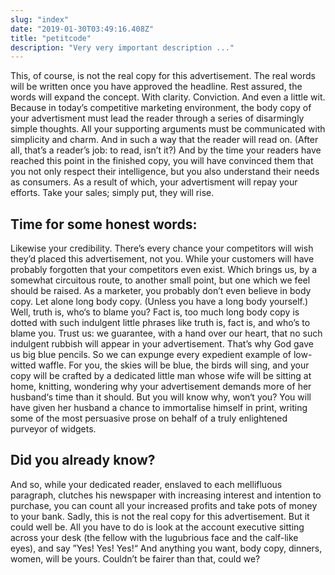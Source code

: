 ```yaml
---
slug: "index"
date: "2019-01-30T03:49:16.408Z"
title: "petitcode"
description: "Very very important description ..."
---
```


This, of course, is not the real copy for this advertisement. The real words will be written once you have approved the headline. Rest assured, the words will expand the concept. With clarity. Conviction. And even a little wit. Because in today’s competitive marketing environment, the body copy of your advertisment must lead the reader through a series of disarmingly simple thoughts. All your supporting arguments must be communicated with simplicity and charm. And in such a way that the reader will read on. (After all, that’s a reader’s job: to read, isn’t it?) And by the time your readers have reached this point in the finished copy, you will have convinced them that you not only respect their intelligence, but you also understand their needs as consumers. As a result of which, your advertisment will repay your efforts. Take your sales; simply put, they will rise.

## Time for some honest words:

Likewise your credibility. There’s every chance your competitors will wish they’d placed this advertisement, not you. While your customers will have probably forgotten that your competitors even exist. Which brings us, by a somewhat circuitous route, to another small point, but one which we feel should be raised. As a marketer, you probably don’t even believe in body copy. Let alone long body copy. (Unless you have a long body yourself.) Well, truth is, who‘s to blame you? Fact is, too much long body copy is dotted with such indulgent little phrases like truth is, fact is, and who’s to blame you. Trust us: we guarantee, with a hand over our heart, that no such indulgent rubbish will appear in your advertisement. That’s why God gave us big blue pencils. So we can expunge every expedient example of low-witted waffle. For you, the skies will be blue, the birds will sing, and your copy will be crafted by a dedicated little man whose wife will be sitting at home, knitting, wondering why your advertisement demands more of her husband‘s time than it should. But you will know why, won‘t you? You will have given her husband a chance to immortalise himself in print, writing some of the most persuasive prose on behalf of a truly enlightened purveyor of widgets.

## Did you already know?

And so, while your dedicated reader, enslaved to each mellifluous paragraph, clutches his newspaper with increasing interest and intention to purchase, you can count all your increased profits and take pots of money to your bank. Sadly, this is not the real copy for this advertisement. But it could well be. All you have to do is look at the account executive sitting across your desk (the fellow with the lugubrious face and the calf-like eyes), and say ”Yes! Yes! Yes!“ And anything you want, body copy, dinners, women, will be yours. Couldn’t be fairer than that, could we?
